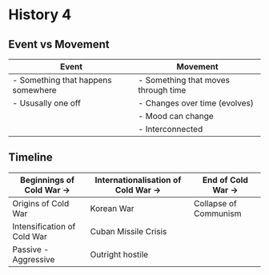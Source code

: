 # History 4

Event vs Movement
-----------------
| Event | Movement |
| - | - |
| - Something that happens somewhere | - Something that moves through time |
| - Ususally one off | - Changes over time (evolves) |
| | - Mood can change |
| | - Interconnected |

Timeline
--------
| Beginnings of Cold War -> | Internationalisation of Cold War -> | End of Cold War -> |
| - | - | - |
| Origins of Cold War | Korean War | Collapse of Communism |
| Intensification of Cold War | Cuban Missile Crisis | |
| Passive - Aggressive | Outright hostile | |
